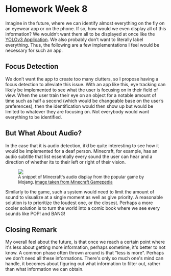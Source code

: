 # Homework Week 8

Imagine in the future, where we can identify almost everything on the fly on an eyewear app or on the phone. If so, how would we even display all of this information? We wouldn’t want them all to be displayed at once like the [YOLOv3 Application]( https://www.youtube.com/watch?v=MPU2HistivI). We also probably don’t want to literally label everything. Thus, the following are a few implementations I feel would be necessary for such an app.

## Focus Detection
We don’t want the app to create too many clutters, so I propose having a focus detection to alleviate this issue. With an app like this, eye tracking can likely be implemented to see what the user is focusing on in their field of view. When the user train their eye on an object for a notable amount of time such as half a second (which would be changeable base on the user’s preferences), then the identification would then show up but would be limited to whatever they are focusing on. Not everybody would want everything to be identified.

## But What About Audio?
In the case that it is audio detection, it’d be quite interesting to see how it would be implemented for a deaf person. Minecraft, for example, has an audio subtitle that list essentially every sound the user can hear and a direction of whether its to their left or right of their vision.

<figure>
    <img src='https://gamepedia.cursecdn.com/minecraft_gamepedia/a/a8/Subtitles.png?version=91972d0496baf18c92fa1926558ad829' />
    <font size="2">
    <figcaption> A snippet of Minecraft's audio display from the popular game by Mojang. <a href= "https://minecraft.gamepedia.com">Image taken from Minecraft Gamepedia </a> 
    </figcaption>
    </font>
</figure>


Similarly to the game, such a system would need to limit the amount of sound to visualize at a single moment as well as give priority. A reasonable solution is to prioritize the loudest one, or the closest. Perhaps a more cooler solution is to turn the world into a comic book where we see every sounds like POP! and BANG!

## Closing Remark
My overall feel about the future, is that once we reach a certain point where it's less about getting more information, perhaps sometime, it's better to not know. A common phase often thrown around is that "less is more". Perhaps we don't need all these informations. There's only so much one's mind can handle, it becomes about figuring out what information to filter out, rather than what information we can obtain.
